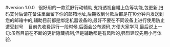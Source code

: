 #version 1.0.0
    很好用的一款荒野行动辅助,支持透视自瞄上色等功能,包更新,扫码支付后请在备注里面留下你的邮箱地址,后期收到付款后都是在10分钟内发送到您的邮箱中的,辅助目前都是绑定机器设备的,最好不要在不同设备上进行使用防止遭受封号
    目前先收费运行一段时候,后面会公布源码,方便大家学习,最后说上一句:虽然目前在不断的更新隐藏机制,但是辅助都是有风险的,强烈建议先用小号体验.
